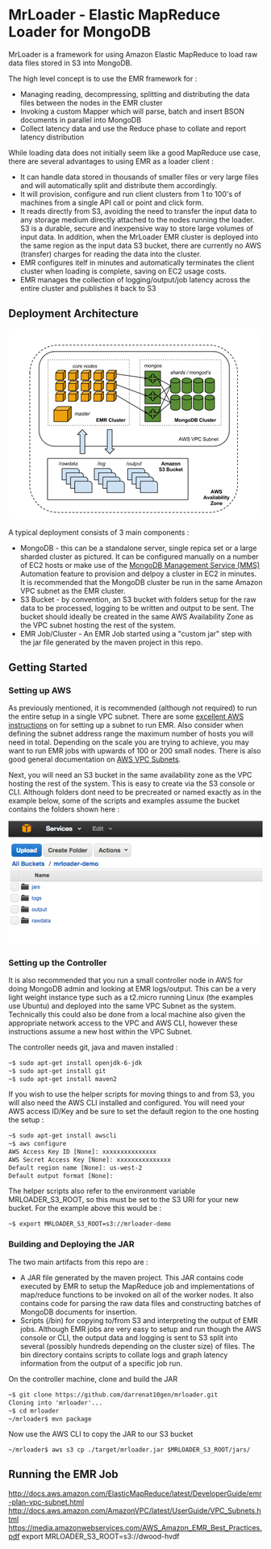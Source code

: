 MrLoader - Elastic MapReduce Loader for MongoDB
===============================================

MrLoader is a framework for using Amazon Elastic MapReduce to load raw data files stored in S3 into MongoDB. 

The high level concept is to use the EMR framework for :

* Managing reading, decompressing, splitting and distributing the data files between the nodes in the EMR cluster
* Invoking a custom Mapper which will parse, batch and insert BSON documents in parallel into MongoDB
* Collect latency data and use the Reduce phase to collate and report latency distribution

While loading data does not initially seem like a good MapReduce use case, there are several advantages to using EMR as a loader client :

* It can handle data stored in thousands of smaller files or very large files and will automatically split and distribute them accordingly. 
* It will provision, configure and run client clusters from 1 to 100's of machines from a single API call or point and click form.
* It reads directly from S3, avoiding the need to transfer the input data to any storage medium directly attached to the nodes running the loader. S3 is a durable, secure and inexpensive way to store large volumes of input data. In addition, when the MrLoader EMR cluster is deployed into the same region as the input data S3 bucket, there are currently no AWS (transfer) charges for reading the data into the cluster.
* EMR configures itelf in minutes and automatically terminates the client cluster when loading is complete, saving on EC2 usage costs.
* EMR manages the collection of logging/output/job latency across the entire cluster and publishes it back to S3

## Deployment Architecture

![alt text](doc/architecture.png "Architecture")

A typical deployment consists of 3 main components :

* MongoDB - this can be a standalone server, single repica set or a large sharded cluster as pictured. It can be configured manually on a number of EC2 hosts or make use of the [MongoDB Management Service (MMS)](https://mms.mongodb.com) Automation feature to provision and delpoy a cluster in EC2 in minutes. It is recommended that the MongoDB cluster be run in the same Amazon VPC subnet as the EMR cluster.
* S3 Bucket - by convention, an S3 bucket with folders setup for the raw data to be processed, logging to be written and output to be sent. The bucket should ideally be created in the same AWS Availability Zone as the VPC subnet hosting the rest of the system.
* EMR Job/Cluster - An EMR Job started using a "custom jar" step with the jar file generated by the maven project in this repo.

## Getting Started

### Setting up AWS

As previously mentioned, it is recommended (although not required) to run the entire setup in a single VPC subnet. There are some [excellent AWS instructions](http://docs.aws.amazon.com/ElasticMapReduce/latest/DeveloperGuide/emr-plan-vpc-subnet.html) on for setting up a subnet to run EMR. Also consider when defining the subnet address range the maximum number of hosts you will need in total. Depending on the scale you are trying to achieve, you may want to run EMR jobs with upwards of 100 or 200 small nodes. There is also good general documentation on [AWS VPC Subnets](http://docs.aws.amazon.com/AmazonVPC/latest/UserGuide/VPC_Subnets.html).

Next, you will need an S3 bucket in the same availability zone as the VPC hosting the rest of the system. This is easy to create via the S3 console or CLI. Although folders dont need to be precreated or named exactly as in the example below, some of the scripts and examples assume the bucket contains the folders shown here :

![alt text](doc/s3-bucket-setup.png "S3 Bucket Setup")

### Setting up the Controller

It is also recommended that you run a small controller node in AWS for doing MongoDB admin and looking at EMR logs/output. This can be a very light weight instance type such as a t2.micro running Linux (the examples use Ubuntu) and deployed into the same VPC Subnet as the system. Technically this could also be done from a local machine also given the appropriate network access to the VPC and AWS CLI, however these instructions assume a new host within the VPC Subnet.

The controller needs git, java and maven installed :

    ~$ sudo apt-get install openjdk-6-jdk
    ~$ sudo apt-get install git
    ~$ sudo apt-get install maven2

If you wish to use the helper scripts for moving things to and from S3, you will also need the AWS CLI installed and configured. You will need your AWS access ID/Key and be sure to set the default region to the one hosting the setup :

    ~$ sudo apt-get install awscli
    ~$ aws configure
    AWS Access Key ID [None]: xxxxxxxxxxxxxxx
    AWS Secret Access Key [None]: xxxxxxxxxxxxxxx
    Default region name [None]: us-west-2
    Default output format [None]: 

The helper scripts also refer to the environment variable MRLOADER_S3_ROOT, so this must be set to the S3 URI for your new bucket. For the example above this would be :

    ~$ export MRLOADER_S3_ROOT=s3://mrloader-demo 
 
### Building and Deploying the JAR

The two main artifacts from this repo are :

* A JAR file generated by the maven project. This JAR contains code executed by EMR to setup the MapReduce job and implementations of map/reduce functions to be invoked on all of the worker nodes. It also contains code for parsing the raw data files and constructing batches of MongoDB documents for insertion.
* Scripts (/bin) for copying to/from S3 and interpreting the output of EMR jobs. Although EMR jobs are very easy to setup and run though the AWS console or CLI, the output data and logging is sent to S3 split into several (possibly hundreds depending on the cluster size) of files. The bin directory contains scripts to collate logs and graph latency information from the output of a specific job run.

On the controller machine, clone and build the JAR

    ~$ git clone https://github.com/darrenat10gen/mrloader.git
    Cloning into 'mrloader'...
    ~$ cd mrloader
    ~/mrloader$ mvn package

Now use the AWS CLI to copy the JAR to our S3 bucket

    ~/mrloader$ aws s3 cp ./target/mrloader.jar $MRLOADER_S3_ROOT/jars/

## Running the EMR Job



http://docs.aws.amazon.com/ElasticMapReduce/latest/DeveloperGuide/emr-plan-vpc-subnet.html
http://docs.aws.amazon.com/AmazonVPC/latest/UserGuide/VPC_Subnets.html
https://media.amazonwebservices.com/AWS_Amazon_EMR_Best_Practices.pdf
export MRLOADER_S3_ROOT=s3://dwood-hvdf

